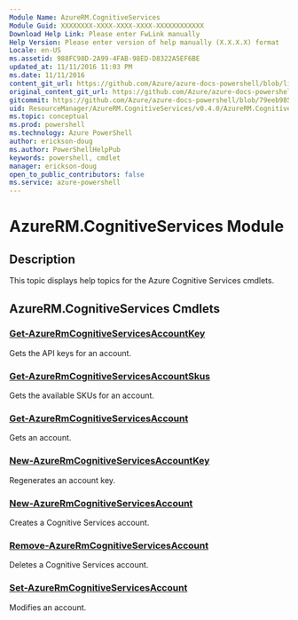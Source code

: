 ```yaml
---
Module Name: AzureRM.CognitiveServices
Module Guid: XXXXXXXX-XXXX-XXXX-XXXX-XXXXXXXXXXXX
Download Help Link: Please enter FwLink manually
Help Version: Please enter version of help manually (X.X.X.X) format
Locale: en-US
ms.assetid: 988FC98D-2A99-4FAB-98ED-D8322A5EF6BE
updated_at: 11/11/2016 11:03 PM
ms.date: 11/11/2016
content_git_url: https://github.com/Azure/azure-docs-powershell/blob/live/azureps-cmdlets-docs/ResourceManager/AzureRM.CognitiveServices/v0.4.0/AzureRM.CognitiveServices.md
original_content_git_url: https://github.com/Azure/azure-docs-powershell/blob/live/azureps-cmdlets-docs/ResourceManager/AzureRM.CognitiveServices/v0.4.0/AzureRM.CognitiveServices.md
gitcommit: https://github.com/Azure/azure-docs-powershell/blob/79eeb985ea480979357fb4695832a0c3d29a48bf/azureps-cmdlets-docs/ResourceManager/AzureRM.CognitiveServices/v0.4.0/AzureRM.CognitiveServices.md
uid: ResourceManager/AzureRM.CognitiveServices/v0.4.0/AzureRM.CognitiveServices.md
ms.topic: conceptual
ms.prod: powershell
ms.technology: Azure PowerShell
author: erickson-doug
ms.author: PowerShellHelpPub
keywords: powershell, cmdlet
manager: erickson-doug
open_to_public_contributors: false
ms.service: azure-powershell
---
```


# AzureRM.CognitiveServices Module
## Description
This topic displays help topics for the Azure Cognitive Services cmdlets.

## AzureRM.CognitiveServices Cmdlets
### [Get-AzureRmCognitiveServicesAccountKey](./Get-AzureRmCognitiveServicesAccountKey.md)
Gets the API keys for an account.


### [Get-AzureRmCognitiveServicesAccountSkus](./Get-AzureRmCognitiveServicesAccountSkus.md)
Gets the available SKUs for an account.


### [Get-AzureRmCognitiveServicesAccount](./Get-AzureRmCognitiveServicesAccount.md)
Gets an account.


### [New-AzureRmCognitiveServicesAccountKey](./New-AzureRmCognitiveServicesAccountKey.md)
Regenerates an account key.


### [New-AzureRmCognitiveServicesAccount](./New-AzureRmCognitiveServicesAccount.md)
Creates a Cognitive Services account.


### [Remove-AzureRmCognitiveServicesAccount](./Remove-AzureRmCognitiveServicesAccount.md)
Deletes a Cognitive Services account.


### [Set-AzureRmCognitiveServicesAccount](./Set-AzureRmCognitiveServicesAccount.md)
Modifies an account.



